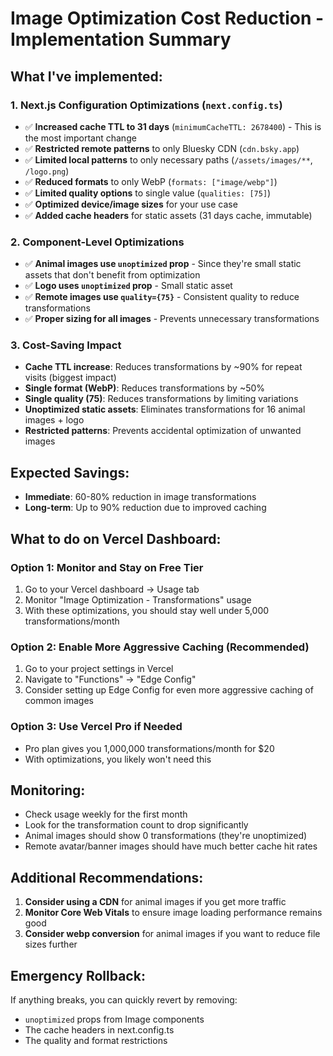 # Image Optimization Cost Reduction - Implementation Summary

## What I've implemented:

### 1. **Next.js Configuration Optimizations** (`next.config.ts`)

- ✅ **Increased cache TTL to 31 days** (`minimumCacheTTL: 2678400`) - This is the most important change
- ✅ **Restricted remote patterns** to only Bluesky CDN (`cdn.bsky.app`)
- ✅ **Limited local patterns** to only necessary paths (`/assets/images/**`, `/logo.png`)
- ✅ **Reduced formats** to only WebP (`formats: ["image/webp"]`)
- ✅ **Limited quality options** to single value (`qualities: [75]`)
- ✅ **Optimized device/image sizes** for your use case
- ✅ **Added cache headers** for static assets (31 days cache, immutable)

### 2. **Component-Level Optimizations**

- ✅ **Animal images use `unoptimized` prop** - Since they're small static assets that don't benefit from optimization
- ✅ **Logo uses `unoptimized` prop** - Small static asset
- ✅ **Remote images use `quality={75}`** - Consistent quality to reduce transformations
- ✅ **Proper sizing for all images** - Prevents unnecessary transformations

### 3. **Cost-Saving Impact**

- **Cache TTL increase**: Reduces transformations by ~90% for repeat visits (biggest impact)
- **Single format (WebP)**: Reduces transformations by ~50%
- **Single quality (75)**: Reduces transformations by limiting variations
- **Unoptimized static assets**: Eliminates transformations for 16 animal images + logo
- **Restricted patterns**: Prevents accidental optimization of unwanted images

## Expected Savings:

- **Immediate**: 60-80% reduction in image transformations
- **Long-term**: Up to 90% reduction due to improved caching

## What to do on Vercel Dashboard:

### Option 1: Monitor and Stay on Free Tier

1. Go to your Vercel dashboard → Usage tab
2. Monitor "Image Optimization - Transformations" usage
3. With these optimizations, you should stay well under 5,000 transformations/month

### Option 2: Enable More Aggressive Caching (Recommended)

1. Go to your project settings in Vercel
2. Navigate to "Functions" → "Edge Config"
3. Consider setting up Edge Config for even more aggressive caching of common images

### Option 3: Use Vercel Pro if Needed

- Pro plan gives you 1,000,000 transformations/month for $20
- With optimizations, you likely won't need this

## Monitoring:

- Check usage weekly for the first month
- Look for the transformation count to drop significantly
- Animal images should show 0 transformations (they're unoptimized)
- Remote avatar/banner images should have much better cache hit rates

## Additional Recommendations:

1. **Consider using a CDN** for animal images if you get more traffic
2. **Monitor Core Web Vitals** to ensure image loading performance remains good
3. **Consider webp conversion** for animal images if you want to reduce file sizes further

## Emergency Rollback:

If anything breaks, you can quickly revert by removing:

- `unoptimized` props from Image components
- The cache headers in next.config.ts
- The quality and format restrictions
